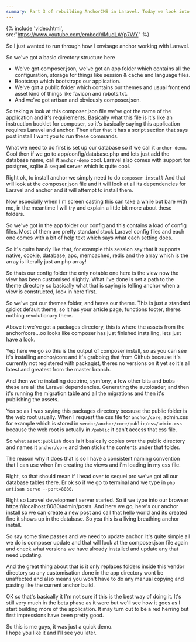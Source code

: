 ```yaml
---
summary: Part 3 of rebuilding AnchorCMS in Laravel. Today we look into composer and how we should set it up
---
```


{% include 'video.html', src:"https://www.youtube.com/embed/dMudLAYp7WY" %}

So I just wanted to run through how I envisage anchor working with Laravel.

So we've got a basic directory structure here

-   We've got composer.json, we've got an app folder which contains all the configuration, storage for things like
    session & cache and language files.
-   Bootstrap which bootstraps our application.
-   We've got a public folder which contains our themes and usual front end asset kind of things like favicon and robots.txt.
-   And we've got artisan and obviously composer.json.

So taking a look at this composer.json file we've got the name of the application and it's requirements.
Basically what this file is it's like an instruction booklet for composer, so it's basically saying this application
requires Laravel and anchor.
Then after that it has a script section that says post install I want you to run these commands.

What we need to do first is set up our database so if we call it `anchor-demo`.
Cool then if we go to app/config/database.php and lets just add the database name, call it `anchor-demo` cool.
Laravel also comes with support for postgres, sqlite & sequel server which is quite cool.

Right ok, to install anchor we simply need to do `composer install`
And that will look at the composer.json file and it will look at all its dependencies for Laravel and anchor and it
will attempt to install them.

Now especially when I'm screen casting this can take a while but bare with me, in the meantime I will try and explain a
little bit more about these folders.

So we've got in the app folder our config and this contains a load of config files.
Most of them are pretty standard stock Laravel config files and each one comes with a bit of help text which says what
each setting does.

So it's quite handy like that, for example this session say that it supports native, cookie, database, apc, memcached,
redis and the array which is the array is literally just an php array!

So thats our config folder the only notable one here is the view now the view has been customised slightly.
What I've done is set a path to the theme directory so basically what that is saying is telling anchor when a view is
constructed, look in here first.

So we've got our themes folder, and heres our theme.
This is just a standard @idiot default theme, so it has your article page, functions footer, theres nothing
revolutionary there.

Above it we've got a packages directory, this is where the assets from the anchor/core...oo looks like composer has
just finished installing, lets just have a look.

Yep here we go so this is the output of composer install, so as you can see it's installing anchor/core and it's
grabbing that from Github because it's currently not registered with packagist, theres no versions on it yet so
it's all latest and greatest from the master branch.

And then we're installing doctrine, symfony, a few other bits and bobs - these are all the Laravel dependencies.
Generating the autoloader, and then it's running the migration table and all the migrations and then it's publishing
the assets.

Yea so as I was saying this packages directory because the public folder is the web root usually.
When I request the css file for `anchor/core`, admin.css for example which is stored in
`vendor/anchor/core/public/css/admin.css` because the web root is actually in `/public` it can't access that css file.

So what `asset:publish` does is it basically copies over the public directory and names it `anchor/core` and then
sticks the contents under that folder.

The reason why it does that is so I have a consistent naming convention that I can use when i'm creating the views
and i'm loading in my css file.

Right, so that should mean if I head over to sequel pro we've got all our database tables there.
Er ok so if we go to terminal and we type in `php artisan serve --port=8080`.

Right so Laravel development server started. So if we type into our browser https://localhost:8080/admin/posts.
And here we go, here's our anchor install so we can create a new post and call that hello world and its created
fine it shows up in the database. So yea this is a living breathing anchor install.

So say some time passes and we need to update anchor. It's quite simple all we do is composer update and that will
look at the composer.json file again and check what versions we have already installed and update any that need updating.

And the great thing about that is it only replaces folders inside this vendor directory so any customisation done in
the app directory wont be unaffected and also means you won't have to do any manual copying and pasting like the current
anchor build.

OK so that's basically it I'm not sure if this is the best way of doing it.
It's still very much in the beta phase as it were but we'll see how it goes as I start building more of the application.
It may turn out to be a red herring but first impressions have been pretty good.

So this is me guys, it was just a quick demo.<br/>
I hope you like it and I'll see you later.
